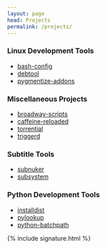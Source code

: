 ```yaml
---
layout: page
head: Projects
permalink: /projects/
---
```


<div class="project">
    <h3>Linux Development Tools</h3>
    <ul>
        <li>
            <a href="https://github.com/brbsix/bash-config">bash-config</a>
        </li>
        <li>
            <a href="https://github.com/brbsix/debtool">debtool</a>
        </li>
        <li>
            <a href="https://github.com/brbsix/pygmentize-addons">pygmentize-addons</a>
        </li>
    </ul>
</div>

<div class="project">
    <h3>Miscellaneous Projects</h3>
    <ul>
        <li>
            <a href="https://github.com/brbsix/broadway-scripts">broadway-scripts</a>
        </li>
        <li>
            <a href="https://github.com/brbsix/caffeine-reloaded">caffeine-reloaded</a>
        </li>
        <li>
            <a href="https://github.com/brbsix/torrential">torrential</a>
        </li>
        <li>
            <a href="https://github.com/brbsix/triggerd">triggerd</a>
        </li>
    </ul>
</div>

<div class="project">
    <h3>Subtitle Tools</h3>
    <ul>
        <li>
            <a href="https://github.com/brbsix/subnuker">subnuker</a>
        </li>
        <li>
            <a href="https://github.com/brbsix/subsystem">subsystem</a>
        </li>
    </ul>
</div>

<div class="project">
    <h3>Python Development Tools</h3>
    <ul>
        <li>
            <a href="https://github.com/brbsix/installdist">installdist</a>
        </li>
        <li>
            <a href="https://github.com/brbsix/pylookup">pylookup</a>
        </li>
        <li>
            <a href="https://github.com/brbsix/python-batchpath">python-batchpath</a>
        </li>
    </ul>
</div>

<footer class="post-footer">
    {% include signature.html %}
</footer>
